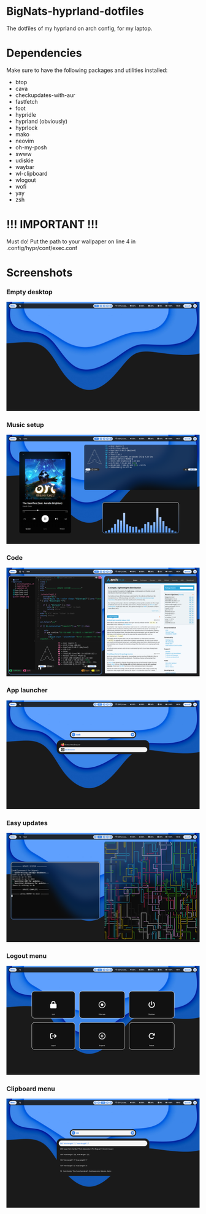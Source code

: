 # BigNats-hyprland-dotfiles
The dotfiles of my hyprland on arch config, for my laptop.

# Dependencies
Make sure to have the following packages and utilities installed:
- btop
- cava
- checkupdates-with-aur
- fastfetch
- foot
- hypridle
- hyprland (obviously)
- hyprlock
- mako
- neovim
- oh-my-posh
- swww
- udiskie
- waybar
- wl-clipboard
- wlogout
- wofi
- yay
- zsh

# !!! IMPORTANT !!!
Must do! Put the path to your wallpaper on line 4 in .config/hypr/conf/exec.conf

# Screenshots

### Empty desktop
![alt text](https://github.com/NathanGros/BigNats-hyprland-dotfiles/blob/main/screenshots/empty_desktop.png)

### Music setup
![alt text](https://github.com/NathanGros/BigNats-hyprland-dotfiles/blob/main/screenshots/music.png)

### Code
![alt text](https://github.com/NathanGros/BigNats-hyprland-dotfiles/blob/main/screenshots/code.png)

### App launcher
![alt text](https://github.com/NathanGros/BigNats-hyprland-dotfiles/blob/main/screenshots/app_launcher.png)

### Easy updates
![alt text](https://github.com/NathanGros/BigNats-hyprland-dotfiles/blob/main/screenshots/easy_updater.png)

### Logout menu
![alt text](https://github.com/NathanGros/BigNats-hyprland-dotfiles/blob/main/screenshots/logout_menu.png)

### Clipboard menu
![alt text](https://github.com/NathanGros/BigNats-hyprland-dotfiles/blob/main/screenshots/clipboard_menu.png)
